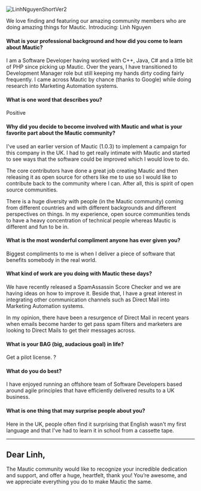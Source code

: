 ![LinhNguyenShortVer2](https://www.mautic.org/wp-content/uploads/2016/02/LinhNguyenShortVer2.jpg)

We love finding and featuring our amazing community members who are doing amazing things for Mautic. Introducing: Linh Nguyen  




#### What is your professional background and how did you come to learn about Mautic?

I am a Software Developer having worked with C++, Java, C# and a little bit of PHP since picking up Mautic. Over the years, I have transitioned to Development Manager role but still keeping my hands dirty coding fairly frequently. I came across Mautic by chance (thanks to Google) while doing research into Marketing Automation systems.

#### What is one word that describes you?

Positive

#### Why did you decide to become involved with Mautic and what is your favorite part about the Mautic community?

I've used an earlier version of Mautic (1.0.3) to implement a campaign for this company in the UK. I had to get really intimate with Mautic and started to see ways that the software could be improved which I would love to do.

The core contributors have done a great job creating Mautic and then releasing it as open source for others like me to use so I would like to contribute back to the community where I can. After all, this is spirit of open source communities.

There is a huge diversity with people (in the Mautic community) coming from different countries and with different backgrounds and different perspectives on things. In my experience, open source communities tends to have a heavy concentration of technical people whereas Mautic is different and fun to be in.

#### What is the most wonderful compliment anyone has ever given you?

Biggest compliments to me is when I deliver a piece of software that benefits somebody in the real world.

#### What kind of work are you doing with Mautic these days?

We have recently released a SpamAssassin Score Checker and we are having ideas on how to improve it. Beside that, I have a great interest in integrating other communication channels such as Direct Mail into Marketing Automation systems.

In my opinion, there have been a resurgence of Direct Mail in recent years when emails become harder to get pass spam filters and marketers are looking to Direct Mails to get their messages across.

#### What is your BAG (big, audacious goal) in life?

Get a pilot license. ?

#### What do you do best?

I have enjoyed running an offshore team of Software Developers based around agile principles that have efficiently delivered results to a UK business.

#### What is one thing that may surprise people about you?

Here in the UK, people often find it surprising that English wasn't my first language and that I've had to learn it in school from a cassette tape.

------


## Dear Linh,

The Mautic community would like to recognize your incredible dedication and support, and offer a huge, heartfelt, thank you! You’re awesome, and we appreciate everything you do to make Mautic the same.